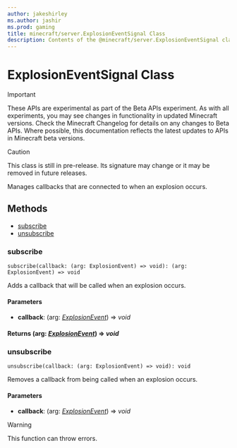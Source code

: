 ```yaml
---
author: jakeshirley
ms.author: jashir
ms.prod: gaming
title: minecraft/server.ExplosionEventSignal Class
description: Contents of the @minecraft/server.ExplosionEventSignal class.
---
```

# ExplosionEventSignal Class
>[!IMPORTANT]
>These APIs are experimental as part of the Beta APIs experiment. As with all experiments, you may see changes in functionality in updated Minecraft versions. Check the Minecraft Changelog for details on any changes to Beta APIs. Where possible, this documentation reflects the latest updates to APIs in Minecraft beta versions.

> [!CAUTION]
> This class is still in pre-release.  Its signature may change or it may be removed in future releases.

Manages callbacks that are connected to when an explosion occurs.

## Methods
- [subscribe](#subscribe)
- [unsubscribe](#unsubscribe)

### **subscribe**
`
subscribe(callback: (arg: ExplosionEvent) => void): (arg: ExplosionEvent) => void
`

Adds a callback that will be called when an explosion occurs.

#### **Parameters**
- **callback**: (arg: [*ExplosionEvent*](ExplosionEvent.md)) => *void*

#### **Returns** (arg: [*ExplosionEvent*](ExplosionEvent.md)) => *void*

### **unsubscribe**
`
unsubscribe(callback: (arg: ExplosionEvent) => void): void
`

Removes a callback from being called when an explosion occurs.

#### **Parameters**
- **callback**: (arg: [*ExplosionEvent*](ExplosionEvent.md)) => *void*

> [!WARNING]
> This function can throw errors.


